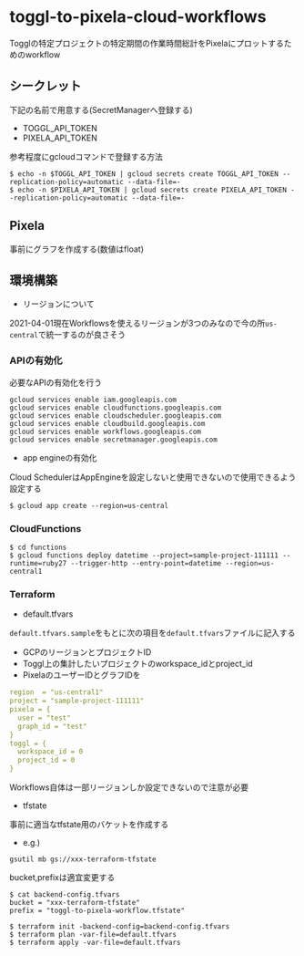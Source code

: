 # toggl-to-pixela-cloud-workflows

Togglの特定プロジェクトの特定期間の作業時間総計をPixelaにプロットするためのworkflow

## シークレット

下記の名前で用意する(SecretManagerへ登録する)

- TOGGL_API_TOKEN
- PIXELA_API_TOKEN

参考程度にgcloudコマンドで登録する方法

```shell
$ echo -n $TOGGL_API_TOKEN | gcloud secrets create TOGGL_API_TOKEN --replication-policy=automatic --data-file=-
$ echo -n $PIXELA_API_TOKEN | gcloud secrets create PIXELA_API_TOKEN --replication-policy=automatic --data-file=-
```

## Pixela

事前にグラフを作成する(数値はfloat)

## 環境構築

- リージョンについて

2021-04-01現在Workflowsを使えるリージョンが3つのみなので今の所`us-central`で統一するのが良さそう

### APIの有効化

必要なAPIの有効化を行う

```shell
gcloud services enable iam.googleapis.com
gcloud services enable cloudfunctions.googleapis.com
gcloud services enable cloudscheduler.googleapis.com
gcloud services enable cloudbuild.googleapis.com
gcloud services enable workflows.googleapis.com
gcloud services enable secretmanager.googleapis.com
```

- app engineの有効化

Cloud SchedulerはAppEngineを設定しないと使用できないので使用できるよう設定する

```shell
$ gcloud app create --region=us-central
```

### CloudFunctions

```shell
$ cd functions
$ gcloud functions deploy datetime --project=sample-project-111111 --runtime=ruby27 --trigger-http --entry-point=datetime --region=us-central1
```

### Terraform

- default.tfvars

`default.tfvars.sample`をもとに次の項目を`default.tfvars`ファイルに記入する

- GCPのリージョンとプロジェクトID
- Toggl上の集計したいプロジェクトのworkspace_idとproject_id
- PixelaのユーザーIDとグラフIDを

```yaml
region  = "us-central1"
project = "sample-project-111111"
pixela = {
  user = "test"
  graph_id = "test"
}
toggl = {
  workspace_id = 0
  project_id = 0
}
```

Workflows自体は一部リージョンしか設定できないので注意が必要

- tfstate

事前に適当なtfstate用のバケットを作成する

- e.g.)

```
gsutil mb gs://xxx-terraform-tfstate
```

bucket,prefixは適宜変更する

```shell
$ cat backend-config.tfvars
bucket = "xxx-terraform-tfstate"
prefix = "toggl-to-pixela-workflow.tfstate"
```

```
$ terraform init -backend-config=backend-config.tfvars
$ terraform plan -var-file=default.tfvars
$ terraform apply -var-file=default.tfvars
```

